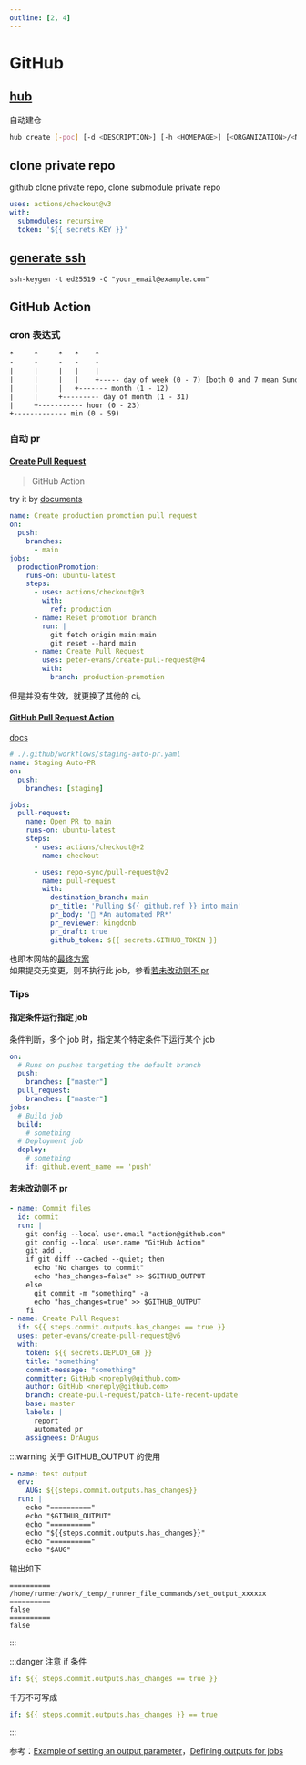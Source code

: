 ```yaml
---
outline: [2, 4]
---
```


# GitHub

## [hub](https://hub.github.com/)

自动建仓

```bash
hub create [-poc] [-d <DESCRIPTION>] [-h <HOMEPAGE>] [<ORGANIZATION>/<NAME>]
```

## clone private repo

github clone private repo, clone submodule private repo  

```yaml
uses: actions/checkout@v3
with:
  submodules: recursive
  token: '${{ secrets.KEY }}'
```

## [generate ssh]

[generate ssh]: https://docs.github.com/en/authentication/connecting-to-github-with-ssh/generating-a-new-ssh-key-and-adding-it-to-the-ssh-agent

```shell
ssh-keygen -t ed25519 -C "your_email@example.com"
```

## GitHub Action

### cron 表达式

```txt
*     *     *   *    *  
-     -     -   -    -  
|     |     |   |    |  
|     |     |   |    +----- day of week (0 - 7) [both 0 and 7 mean Sunday]  
|     |     |   +------- month (1 - 12)  
|     |     +--------- day of month (1 - 31)  
|     +----------- hour (0 - 23)  
+------------- min (0 - 59)
```

### 自动 pr

#### [Create Pull Request](https://github.com/marketplace/actions/create-pull-request)

> GitHub Action

try it by [documents](https://github.com/peter-evans/create-pull-request/blob/main/docs/examples.md#keep-a-branch-up-to-date-with-another)

```yaml
name: Create production promotion pull request
on:
  push:
    branches:
      - main
jobs:
  productionPromotion:
    runs-on: ubuntu-latest
    steps:
      - uses: actions/checkout@v3
        with:
          ref: production
      - name: Reset promotion branch
        run: |
          git fetch origin main:main
          git reset --hard main
      - name: Create Pull Request
        uses: peter-evans/create-pull-request@v4
        with:
          branch: production-promotion
```

但是并没有生效，就更换了其他的 ci。

#### [GitHub Pull Request Action](https://github.com/marketplace/actions/github-pull-request-action)

[docs](https://fluxcd.io/docs/use-cases/gh-actions-auto-pr/)

```yaml
# ./.github/workflows/staging-auto-pr.yaml
name: Staging Auto-PR
on:
  push:
    branches: [staging]

jobs:
  pull-request:
    name: Open PR to main
    runs-on: ubuntu-latest
    steps:
      - uses: actions/checkout@v2
        name: checkout

      - uses: repo-sync/pull-request@v2
        name: pull-request
        with:
          destination_branch: main
          pr_title: 'Pulling ${{ github.ref }} into main'
          pr_body: '👑 *An automated PR*'
          pr_reviewer: kingdonb
          pr_draft: true
          github_token: ${{ secrets.GITHUB_TOKEN }}
```

也即本网站的[最终方案](https://github.com/DrAugus/draugus.github.io/blob/master/.github/workflows/autopr.yml)  
如果提交无变更，则不执行此 job，参看[若未改动则不 pr](#若未改动则不-pr)

### Tips

#### 指定条件运行指定 job

条件判断，多个 job 时，指定某个特定条件下运行某个 job

```yml
on:
  # Runs on pushes targeting the default branch
  push:
    branches: ["master"]
  pull_request:
    branches: ["master"]
jobs:
  # Build job
  build:
    # something
  # Deployment job
  deploy:      
    # something
    if: github.event_name == 'push'    
```

#### 若未改动则不 pr

```yml
- name: Commit files
  id: commit
  run: |
    git config --local user.email "action@github.com"
    git config --local user.name "GitHub Action"
    git add .
    if git diff --cached --quiet; then  
      echo "No changes to commit"  
      echo "has_changes=false" >> $GITHUB_OUTPUT
    else  
      git commit -m "something" -a
      echo "has_changes=true" >> $GITHUB_OUTPUT
    fi
- name: Create Pull Request
  if: ${{ steps.commit.outputs.has_changes == true }}
  uses: peter-evans/create-pull-request@v6
  with:
    token: ${{ secrets.DEPLOY_GH }}
    title: "something"
    commit-message: "something"
    committer: GitHub <noreply@github.com>
    author: GitHub <noreply@github.com>
    branch: create-pull-request/patch-life-recent-update
    base: master    
    labels: |
      report
      automated pr
    assignees: DrAugus
```

:::warning 关于 GITHUB_OUTPUT 的使用

```yml
- name: test output
  env:
    AUG: ${{steps.commit.outputs.has_changes}}
  run: |
    echo "=========="
    echo "$GITHUB_OUTPUT"
    echo "=========="
    echo "${{steps.commit.outputs.has_changes}}"
    echo "=========="
    echo "$AUG"
```

输出如下

```text
==========
/home/runner/work/_temp/_runner_file_commands/set_output_xxxxxx
==========
false
==========
false
```

:::

:::danger 注意 if 条件

```yml
if: ${{ steps.commit.outputs.has_changes == true }}
```

千万不可写成

```yml
if: ${{ steps.commit.outputs.has_changes }} == true
```

:::

参考：[Example of setting an output parameter](https://docs.github.com/en/actions/using-workflows/workflow-commands-for-github-actions#setting-an-output-parameter)，[Defining outputs for jobs](https://docs.github.com/en/actions/using-jobs/defining-outputs-for-jobs)
